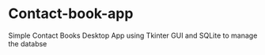# Contact-book-app
 Simple Contact Books Desktop App using Tkinter GUI and SQLite to manage the databse